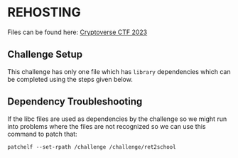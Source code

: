 # REHOSTING

Files can be found here: [Cryptoverse CTF 2023](https://github.com/sajjadium/ctf-archives/tree/main/ctfs/Cryptoverse/2023/pwn/ret2school)

## Challenge Setup
This challenge has only one file which has `library` dependencies which can be completed using the steps given below.

## Dependency Troubleshooting
If the libc files are used as dependencies by the challenge so we might run into problems where the files are not recognized so we can use this command to patch that:
```
patchelf --set-rpath /challenge /challenge/ret2school
```
